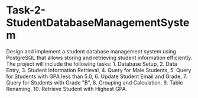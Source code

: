 # Task-2-StudentDatabaseManagementSystem
Design and implement a student database management system using PostgreSQL that allows storing and retrieving student information efficiently. The project will include the following tasks: 1. Database Setup, 2. Data Entry, 3. Student Information Retrieval, 4. Query for Male Students, 5. Query for Students with GPA less than 5.0, 6. Update Student Email and Grade, 7. Query for Students with Grade "B", 8. Grouping and Calculation, 9. Table Renaming, 10. Retrieve Student with Highest GPA.
